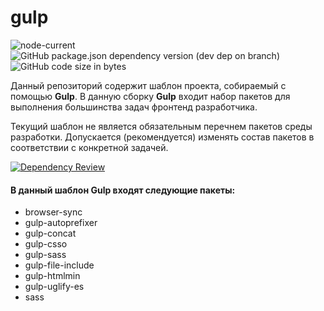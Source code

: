 # gulp

![node-current](https://img.shields.io/node/v/gulp-sass)
![GitHub package.json dependency version (dev dep on branch)](https://img.shields.io/github/package-json/dependency-version/Vulong-development/gulp/dev/gulp)
![GitHub code size in bytes](https://img.shields.io/github/languages/code-size/Vulong-development/gulp)

  Данный репозиторий содержит шаблон проекта, собираемый с помощью **Gulp**.
  В данную сборку **Gulp** входит набор пакетов для выполнения большинства задач фронтенд разработчика.

  Текущий шаблон не является обязательным перечнем пакетов среды разработки. Допускается (рекомендуется) изменять состав пакетов в соответствии с конкретной задачей.
  
  [![Dependency Review](https://github.com/Vulong-development/gulp/actions/workflows/dependency-review.yml/badge.svg)](https://github.com/Vulong-development/gulp/actions/workflows/dependency-review.yml)

  #### В данный шаблон Gulp входят следующие пакеты:

  - browser-sync
  - gulp-autoprefixer
  - gulp-concat
  - gulp-csso
  - gulp-sass
  - gulp-file-include
  - gulp-htmlmin
  - gulp-uglify-es
  - sass
  


